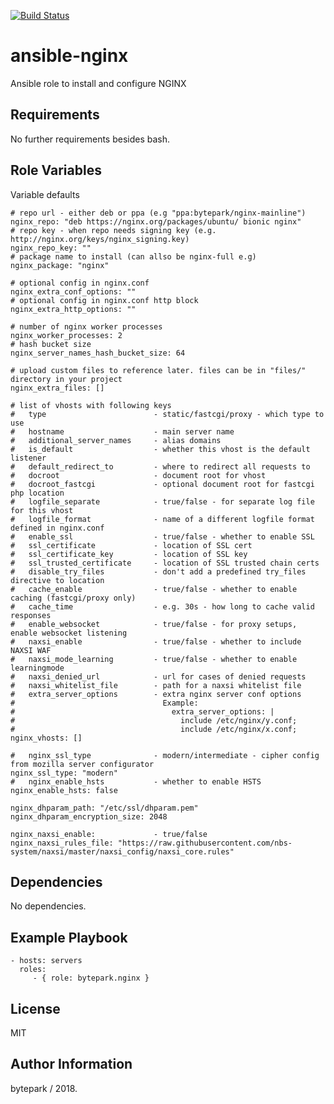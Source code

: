[![Build Status](https://travis-ci.org/bytepark/ansible-nginx.svg?branch=master)](https://travis-ci.org/bytepark/ansible-nginx)

ansible-nginx
=========

Ansible role to install and configure NGINX

Requirements
------------

No further requirements besides bash.

Role Variables
--------------
Variable defaults

```
# repo url - either deb or ppa (e.g "ppa:bytepark/nginx-mainline")
nginx_repo: "deb https://nginx.org/packages/ubuntu/ bionic nginx"
# repo key - when repo needs signing key (e.g. http://nginx.org/keys/nginx_signing.key) 
nginx_repo_key: ""
# package name to install (can allso be nginx-full e.g)
nginx_package: "nginx"

# optional config in nginx.conf
nginx_extra_conf_options: ""
# optional config in nginx.conf http block
nginx_extra_http_options: ""

# number of nginx worker processes 
nginx_worker_processes: 2
# hash bucket size
nginx_server_names_hash_bucket_size: 64

# upload custom files to reference later. files can be in "files/" directory in your project
nginx_extra_files: []

# list of vhosts with following keys
#   type                        - static/fastcgi/proxy - which type to use
#   hostname                    - main server name
#   additional_server_names     - alias domains
#   is_default                  - whether this vhost is the default listener
#   default_redirect_to         - where to redirect all requests to
#   docroot                     - document root for vhost
#   docroot_fastcgi             - optional document root for fastcgi php location
#   logfile_separate            - true/false - for separate log file for this vhost
#   logfile_format              - name of a different logfile format defined in nginx.conf 
#   enable_ssl                  - true/false - whether to enable SSL
#   ssl_certificate             - location of SSL cert
#   ssl_certificate_key         - location of SSL key
#   ssl_trusted_certificate     - location of SSL trusted chain certs
#   disable_try_files           - don't add a predefined try_files directive to location
#   cache_enable                - true/false - whether to enable caching (fastcgi/proxy only)
#   cache_time                  - e.g. 30s - how long to cache valid responses
#   enable_websocket            - true/false - for proxy setups, enable websocket listening
#   naxsi_enable                - true/false - whether to include NAXSI WAF
#   naxsi_mode_learning         - true/false - whether to enable learningmode
#   naxsi_denied_url            - url for cases of denied requests
#   naxsi_whitelist_file        - path for a naxsi whitelist file
#   extra_server_options        - extra nginx server conf options
#                                 Example:
#                                   extra_server_options: |
#                                     include /etc/nginx/y.conf;
#                                     include /etc/nginx/x.conf;
nginx_vhosts: []

#   nginx_ssl_type              - modern/intermediate - cipher config from mozilla server configurator
nginx_ssl_type: "modern"
#   nginx_enable_hsts           - whether to enable HSTS
nginx_enable_hsts: false        

nginx_dhparam_path: "/etc/ssl/dhparam.pem"
nginx_dhparam_encryption_size: 2048

nginx_naxsi_enable:             - true/false
nginx_naxsi_rules_file: "https://raw.githubusercontent.com/nbs-system/naxsi/master/naxsi_config/naxsi_core.rules"
```

Dependencies
------------

No dependencies.

Example Playbook
----------------

    - hosts: servers
      roles:
         - { role: bytepark.nginx }

License
-------

MIT

Author Information
------------------

bytepark / 2018.
